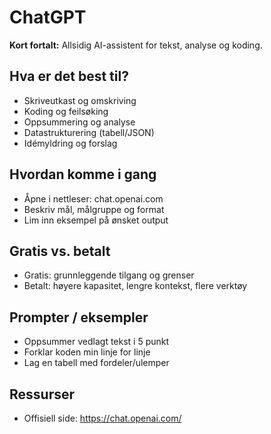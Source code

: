 # ChatGPT

**Kort fortalt:** Allsidig AI-assistent for tekst, analyse og koding.

## Hva er det best til?
- Skriveutkast og omskriving
- Koding og feilsøking
- Oppsummering og analyse
- Datastrukturering (tabell/JSON)
- Idémyldring og forslag

## Hvordan komme i gang
- Åpne i nettleser: chat.openai.com
- Beskriv mål, målgruppe og format
- Lim inn eksempel på ønsket output

## Gratis vs. betalt
- Gratis: grunnleggende tilgang og grenser
- Betalt: høyere kapasitet, lengre kontekst, flere verktøy

## Prompter / eksempler
- Oppsummer vedlagt tekst i 5 punkt
- Forklar koden min linje for linje
- Lag en tabell med fordeler/ulemper

## Ressurser
- Offisiell side: https://chat.openai.com/
